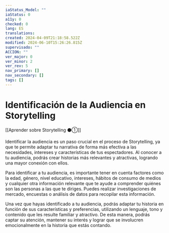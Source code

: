 ```yaml
---
iaStatus_Model: ""
iaStatus: 0
a11y: 0
checked: 0
lang: ES
translations: 
created: 2024-04-09T21:18:58.522Z
modified: 2024-06-10T15:26:26.815Z
supervisado: ""
ACCION: ""
ver_major: 0
ver_minor: 2
ver_rev: 5
nav_primary: []
nav_secondary: []
tags: []
---
```

# Identificación de la Audiencia en Storytelling

[[Aprender sobre Storytelling ⚫①]]

Identificar la audiencia es un paso crucial en el proceso de Storytelling, ya que te permite adaptar tu narrativa de forma más efectiva a las necesidades, intereses y características de tus espectadores. Al conocer a tu audiencia, podrás crear historias más relevantes y atractivas, logrando una mayor conexión con ellos.

Para identificar a tu audiencia, es importante tener en cuenta factores como la edad, género, nivel educativo, intereses, hábitos de consumo de medios y cualquier otra información relevante que te ayude a comprender quiénes son las personas a las que te diriges. Puedes realizar investigaciones de mercado, encuestas o análisis de datos para recopilar esta información.

Una vez que hayas identificado a tu audiencia, podrás adaptar tu historia en función de sus características y preferencias, utilizando un lenguaje, tono y contenido que les resulte familiar y atractivo. De esta manera, podrás captar su atención, mantener su interés y lograr que se involucren emocionalmente en la historia que estás contando.



